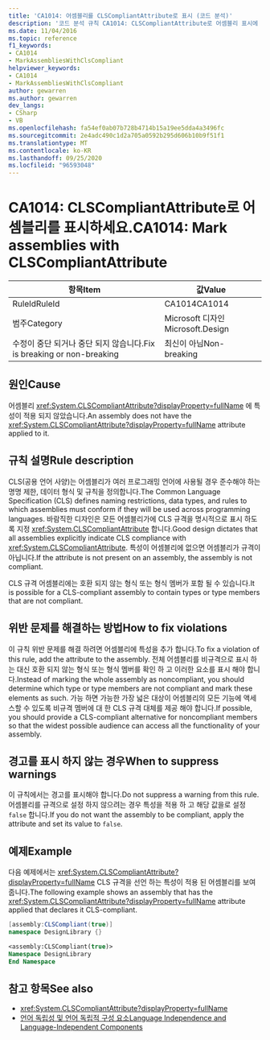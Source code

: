 ```yaml
---
title: 'CA1014: 어셈블리를 CLSCompliantAttribute로 표시 (코드 분석)'
description: '코드 분석 규칙 CA1014: CLSCompliantAttribute로 어셈블리 표시에 대해 알아봅니다.'
ms.date: 11/04/2016
ms.topic: reference
f1_keywords:
- CA1014
- MarkAssembliesWithClsCompliant
helpviewer_keywords:
- CA1014
- MarkAssembliesWithClsCompliant
author: gewarren
ms.author: gewarren
dev_langs:
- CSharp
- VB
ms.openlocfilehash: fa54ef0ab07b728b4714b15a19ee5dda4a3496fc
ms.sourcegitcommit: 2e4adc490c1d2a705a0592b295d606b10b9f51f1
ms.translationtype: MT
ms.contentlocale: ko-KR
ms.lasthandoff: 09/25/2020
ms.locfileid: "96593048"
---
```

# <a name="ca1014-mark-assemblies-with-clscompliantattribute"></a><span data-ttu-id="aa5a4-103">CA1014: CLSCompliantAttribute로 어셈블리를 표시하세요.</span><span class="sxs-lookup"><span data-stu-id="aa5a4-103">CA1014: Mark assemblies with CLSCompliantAttribute</span></span>

| <span data-ttu-id="aa5a4-104">항목</span><span class="sxs-lookup"><span data-stu-id="aa5a4-104">Item</span></span>                                     | <span data-ttu-id="aa5a4-105">값</span><span class="sxs-lookup"><span data-stu-id="aa5a4-105">Value</span></span>            |
|------------------------------------------|------------------|
| <span data-ttu-id="aa5a4-106">RuleId</span><span class="sxs-lookup"><span data-stu-id="aa5a4-106">RuleId</span></span>                                   | <span data-ttu-id="aa5a4-107">CA1014</span><span class="sxs-lookup"><span data-stu-id="aa5a4-107">CA1014</span></span>           |
| <span data-ttu-id="aa5a4-108">범주</span><span class="sxs-lookup"><span data-stu-id="aa5a4-108">Category</span></span>                                 | <span data-ttu-id="aa5a4-109">Microsoft 디자인</span><span class="sxs-lookup"><span data-stu-id="aa5a4-109">Microsoft.Design</span></span> |
| <span data-ttu-id="aa5a4-110">수정이 중단 되거나 중단 되지 않습니다.</span><span class="sxs-lookup"><span data-stu-id="aa5a4-110">Fix is breaking or non-breaking</span></span> | <span data-ttu-id="aa5a4-111">최신이 아님</span><span class="sxs-lookup"><span data-stu-id="aa5a4-111">Non-breaking</span></span>     |

## <a name="cause"></a><span data-ttu-id="aa5a4-112">원인</span><span class="sxs-lookup"><span data-stu-id="aa5a4-112">Cause</span></span>

<span data-ttu-id="aa5a4-113">어셈블리 <xref:System.CLSCompliantAttribute?displayProperty=fullName> 에 특성이 적용 되지 않았습니다.</span><span class="sxs-lookup"><span data-stu-id="aa5a4-113">An assembly does not have the <xref:System.CLSCompliantAttribute?displayProperty=fullName> attribute applied to it.</span></span>

## <a name="rule-description"></a><span data-ttu-id="aa5a4-114">규칙 설명</span><span class="sxs-lookup"><span data-stu-id="aa5a4-114">Rule description</span></span>

<span data-ttu-id="aa5a4-115">CLS(공용 언어 사양)는 어셈블리가 여러 프로그래밍 언어에 사용될 경우 준수해야 하는 명명 제한, 데이터 형식 및 규칙을 정의합니다.</span><span class="sxs-lookup"><span data-stu-id="aa5a4-115">The Common Language Specification (CLS) defines naming restrictions, data types, and rules to which assemblies must conform if they will be used across programming languages.</span></span> <span data-ttu-id="aa5a4-116">바람직한 디자인은 모든 어셈블리가에 CLS 규격을 명시적으로 표시 하도록 지정 <xref:System.CLSCompliantAttribute> 합니다.</span><span class="sxs-lookup"><span data-stu-id="aa5a4-116">Good design dictates that all assemblies explicitly indicate CLS compliance with <xref:System.CLSCompliantAttribute>.</span></span> <span data-ttu-id="aa5a4-117">특성이 어셈블리에 없으면 어셈블리가 규격이 아닙니다.</span><span class="sxs-lookup"><span data-stu-id="aa5a4-117">If the attribute is not present on an assembly, the assembly is not compliant.</span></span>

<span data-ttu-id="aa5a4-118">CLS 규격 어셈블리에는 호환 되지 않는 형식 또는 형식 멤버가 포함 될 수 있습니다.</span><span class="sxs-lookup"><span data-stu-id="aa5a4-118">It is possible for a CLS-compliant assembly to contain types or type members that are not compliant.</span></span>

## <a name="how-to-fix-violations"></a><span data-ttu-id="aa5a4-119">위반 문제를 해결하는 방법</span><span class="sxs-lookup"><span data-stu-id="aa5a4-119">How to fix violations</span></span>

<span data-ttu-id="aa5a4-120">이 규칙 위반 문제를 해결 하려면 어셈블리에 특성을 추가 합니다.</span><span class="sxs-lookup"><span data-stu-id="aa5a4-120">To fix a violation of this rule, add the attribute to the assembly.</span></span> <span data-ttu-id="aa5a4-121">전체 어셈블리를 비규격으로 표시 하는 대신 호환 되지 않는 형식 또는 형식 멤버를 확인 하 고 이러한 요소를 표시 해야 합니다.</span><span class="sxs-lookup"><span data-stu-id="aa5a4-121">Instead of marking the whole assembly as noncompliant, you should determine which type or type members are not compliant and mark these elements as such.</span></span> <span data-ttu-id="aa5a4-122">가능 하면 가능한 가장 넓은 대상이 어셈블리의 모든 기능에 액세스할 수 있도록 비규격 멤버에 대 한 CLS 규격 대체를 제공 해야 합니다.</span><span class="sxs-lookup"><span data-stu-id="aa5a4-122">If possible, you should provide a CLS-compliant alternative for noncompliant members so that the widest possible audience can access all the functionality of your assembly.</span></span>

## <a name="when-to-suppress-warnings"></a><span data-ttu-id="aa5a4-123">경고를 표시 하지 않는 경우</span><span class="sxs-lookup"><span data-stu-id="aa5a4-123">When to suppress warnings</span></span>

<span data-ttu-id="aa5a4-124">이 규칙에서는 경고를 표시해야 합니다.</span><span class="sxs-lookup"><span data-stu-id="aa5a4-124">Do not suppress a warning from this rule.</span></span> <span data-ttu-id="aa5a4-125">어셈블리를 규격으로 설정 하지 않으려는 경우 특성을 적용 하 고 해당 값을로 설정 `false` 합니다.</span><span class="sxs-lookup"><span data-stu-id="aa5a4-125">If you do not want the assembly to be compliant, apply the attribute and set its value to `false`.</span></span>

## <a name="example"></a><span data-ttu-id="aa5a4-126">예제</span><span class="sxs-lookup"><span data-stu-id="aa5a4-126">Example</span></span>

<span data-ttu-id="aa5a4-127">다음 예제에서는 <xref:System.CLSCompliantAttribute?displayProperty=fullName> CLS 규격을 선언 하는 특성이 적용 된 어셈블리를 보여 줍니다.</span><span class="sxs-lookup"><span data-stu-id="aa5a4-127">The following example shows an assembly that has the <xref:System.CLSCompliantAttribute?displayProperty=fullName> attribute applied that declares it CLS-compliant.</span></span>

```csharp
[assembly:CLSCompliant(true)]
namespace DesignLibrary {}
```

```vb
<assembly:CLSCompliant(true)>
Namespace DesignLibrary
End Namespace
```

## <a name="see-also"></a><span data-ttu-id="aa5a4-128">참고 항목</span><span class="sxs-lookup"><span data-stu-id="aa5a4-128">See also</span></span>

- <xref:System.CLSCompliantAttribute?displayProperty=fullName>
- [<span data-ttu-id="aa5a4-129">언어 독립성 및 언어 독립적 구성 요소</span><span class="sxs-lookup"><span data-stu-id="aa5a4-129">Language Independence and Language-Independent Components</span></span>](../../../standard/language-independence-and-language-independent-components.md)
